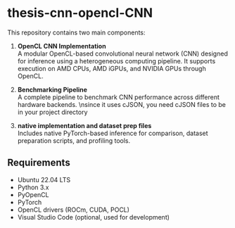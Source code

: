 # thesis-cnn-opencl-CNN

This repository contains two main components:

1. **OpenCL CNN Implementation**  
A modular OpenCL-based convolutional neural network (CNN) designed for inference using a heterogeneous computing pipeline. It supports execution on AMD CPUs, AMD iGPUs, and NVIDIA GPUs through OpenCL.

2. **Benchmarking Pipeline**  
A complete pipeline to benchmark CNN performance across different hardware backends.
\nsince it uses cJSON, you need cJSON files to be in your project directory

4. **native implementation and dataset prep files**  
Includes native PyTorch-based inference for comparison, dataset preparation scripts, and profiling tools.




## Requirements

- Ubuntu 22.04 LTS  
- Python 3.x  
- PyOpenCL  
- PyTorch  
- OpenCL drivers (ROCm, CUDA, POCL)  
- Visual Studio Code (optional, used for development)
